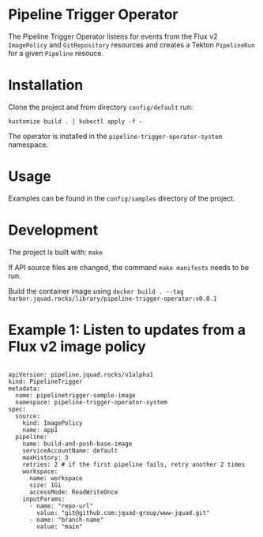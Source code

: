 # Pipeline Trigger Operator

The Pipeline Trigger Operator listens for events from the Flux v2 `ImagePolicy` and `GitRepository` resources and creates a Tekton `PipelineRun` for a given `Pipeline` resouce.

# Installation

Clone the project and from directory `config/default` run:

`kustomize build . | kubectl apply -f -`

The operator is installed in the `pipeline-trigger-operator-system` namespace. 

# Usage

Examples can be found in the `config/samples` directory of the project. 

# Development

The project is built with: `make`

If API source files are changed, the command `make manifests` needs to be run. 

Build the container image using `docker build . --tag harbor.jquad.rocks/library/pipeline-trigger-operator:v0.0.1`

# Example 1: Listen to updates from a Flux v2 image policy

```

apiVersion: pipeline.jquad.rocks/v1alpha1
kind: PipelineTrigger
metadata:
  name: pipelinetrigger-sample-image
  namespace: pipeline-trigger-operator-system
spec:
  source: 
    kind: ImagePolicy
    name: app1
  pipeline: 
    name: build-and-push-base-image
    serviceAccountName: default
    maxHistory: 3
    retries: 2 # if the first pipeline fails, retry another 2 times
    workspace:
      name: workspace
      size: 1Gi
      accessMode: ReadWriteOnce
    inputParams:
      - name: "repo-url"
        value: "git@github.com:jquad-group/www-jquad.git"
      - name: "branch-name"
        value: "main"

```



